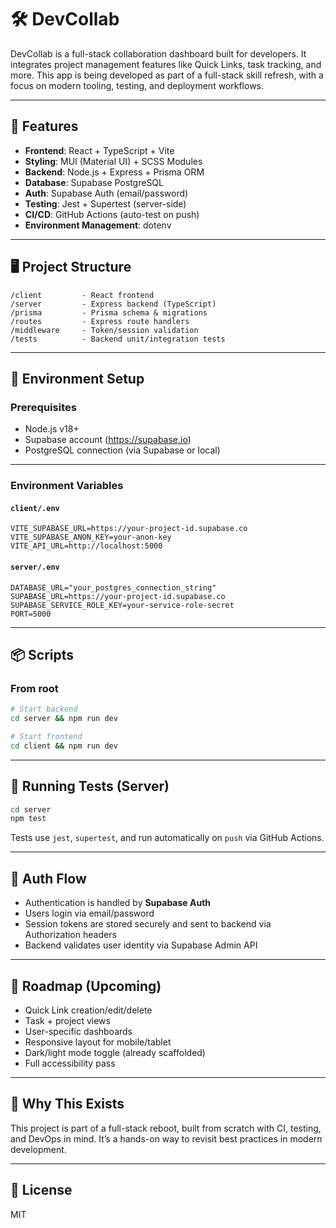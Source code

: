 # 🛠️ DevCollab

DevCollab is a full-stack collaboration dashboard built for developers. It integrates project management features like Quick Links, task tracking, and more. This app is being developed as part of a full-stack skill refresh, with a focus on modern tooling, testing, and deployment workflows.

---

## 🚀 Features

- **Frontend**: React + TypeScript + Vite
- **Styling**: MUI (Material UI) + SCSS Modules
- **Backend**: Node.js + Express + Prisma ORM
- **Database**: Supabase PostgreSQL
- **Auth**: Supabase Auth (email/password)
- **Testing**: Jest + Supertest (server-side)
- **CI/CD**: GitHub Actions (auto-test on push)
- **Environment Management**: dotenv

---

## 🖥️ Project Structure

```
/client         - React frontend
/server         - Express backend (TypeScript)
/prisma         - Prisma schema & migrations
/routes         - Express route handlers
/middleware     - Token/session validation
/tests          - Backend unit/integration tests
```

---

## 🔧 Environment Setup

### Prerequisites

- Node.js v18+
- Supabase account (https://supabase.io)
- PostgreSQL connection (via Supabase or local)

---

### Environment Variables

#### `client/.env`

```
VITE_SUPABASE_URL=https://your-project-id.supabase.co
VITE_SUPABASE_ANON_KEY=your-anon-key
VITE_API_URL=http://localhost:5000
```

#### `server/.env`

```
DATABASE_URL="your_postgres_connection_string"
SUPABASE_URL=https://your-project-id.supabase.co
SUPABASE_SERVICE_ROLE_KEY=your-service-role-secret
PORT=5000
```

---

## 📦 Scripts

### From root

```bash
# Start backend
cd server && npm run dev

# Start frontend
cd client && npm run dev
```

---

## 🧪 Running Tests (Server)

```bash
cd server
npm test
```

Tests use `jest`, `supertest`, and run automatically on `push` via GitHub Actions.

---

## 🔐 Auth Flow

- Authentication is handled by **Supabase Auth**
- Users login via email/password
- Session tokens are stored securely and sent to backend via Authorization headers
- Backend validates user identity via Supabase Admin API

---

## 📅 Roadmap (Upcoming)

- Quick Link creation/edit/delete
- Task + project views
- User-specific dashboards
- Responsive layout for mobile/tablet
- Dark/light mode toggle (already scaffolded)
- Full accessibility pass

---

## 🧠 Why This Exists

This project is part of a full-stack reboot, built from scratch with CI, testing, and DevOps in mind. It’s a hands-on way to revisit best practices in modern development.

---

## 📄 License

MIT
